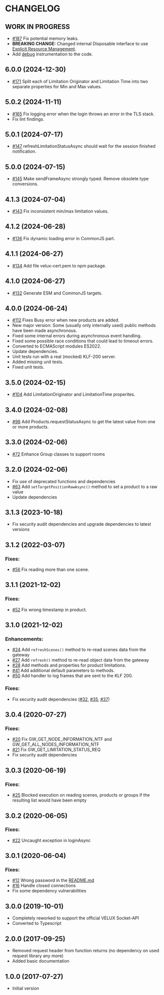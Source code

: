 # CHANGELOG

<!--
	Placeholder for the next version (at the beginning of the line):
	## __WORK IN PROGRESS__
-->

## **WORK IN PROGRESS**

- [#187](https://github.com/MiSchroe/klf-200-api/issues/187) Fix potential memory leaks.
- **BREAKING CHANGE:** Changed internal Disposable interface to use [Explicit Resource Management](https://github.com/tc39/proposal-explicit-resource-management).
- Add [debug](https://github.com/debug-js/debug#readme) instrumentation to the code.

## 6.0.0 (2024-12-30)

- [#171](https://github.com/MiSchroe/klf-200-api/issues/171) Split each of Limitation Originator and Limitation Time into two separate properties for Min and Max values.

## 5.0.2 (2024-11-11)

- [#165](https://github.com/MiSchroe/klf-200-api/issues/165) Fix logging error when the login throws an error in the TLS stack.
- Fix lint findings.

## 5.0.1 (2024-07-17)

- [#147](https://github.com/MiSchroe/klf-200-api/issues/147) refreshLimitationStatusAsync should wait for the session finished notification.

## 5.0.0 (2024-07-15)

- [#145](https://github.com/MiSchroe/klf-200-api/issues/145) Make sendFrameAsync strongly typed. Remove obsolete type conversions.

## 4.1.3 (2024-07-04)

- [#143](https://github.com/MiSchroe/klf-200-api/issues/143) Fix inconsistent min/max limitation values.

## 4.1.2 (2024-06-28)

- [#136](https://github.com/MiSchroe/klf-200-api/issues/136) Fix dynamic loading error in CommonJS part.

## 4.1.1 (2024-06-27)

- [#134](https://github.com/MiSchroe/klf-200-api/issues/134) Add file velux-cert.pem to npm package.

## 4.1.0 (2024-06-27)

- [#132](https://github.com/MiSchroe/klf-200-api/issues/132) Generate ESM and CommonJS targets.

## 4.0.0 (2024-06-24)

- [#112](https://github.com/MiSchroe/klf-200-api/issues/112) Fixes Busy error when new products are added.
- New major version: Some (usually only internally used) public methods have been made asynchronous.
- Fixed some internal errors during asynchronous event handling.
- Fixed some possible race conditions that could lead to timeout errors.
- Converted to ECMAScript modules ES2022.
- Update dependencies.
- Unit tests run with a real (mocked) KLF-200 server.
- Added missing unit tests.
- Fixed unit tests.

## 3.5.0 (2024-02-15)

- [#104](https://github.com/MiSchroe/klf-200-api/issues/104) Add LimitationOriginator and LimitationTime properites.

## 3.4.0 (2024-02-08)

- [#98](https://github.com/MiSchroe/klf-200-api/issues/98) Add Products.requestStatusAsync to get the latest value from one or more products.

## 3.3.0 (2024-02-06)

- [#72](https://github.com/MiSchroe/klf-200-api/issues/72) Enhance Group classes to support rooms

## 3.2.0 (2024-02-06)

- Fix use of deprecated functions and dependencies
- [#63](https://github.com/MiSchroe/klf-200-api/issues/63) Add `setTargetPositionRawAsync()` method to set a product to a raw value
- Update dependencies

## 3.1.3 (2023-10-18)

- Fix security audit dependencies and upgrade dependencies to latest versions

## 3.1.2 (2022-03-07)

### Fixes:

- [#56](https://github.com/MiSchroe/klf-200-api/issues/56) Fix reading more than one scene.

## 3.1.1 (2021-12-02)

### Fixes:

- [#52](https://github.com/MiSchroe/klf-200-api/issues/52) Fix wrong timestamp in product.

## 3.1.0 (2021-12-02)

### Enhancements:

- [#24](https://github.com/MiSchroe/klf-200-api/issues/24) Add `refreshScenes()` method to re-read scenes data from the gateway
- [#27](https://github.com/MiSchroe/klf-200-api/issues/27) Add `refresh()` method to re-read object data from the gateway
- [#28](https://github.com/MiSchroe/klf-200-api/issues/28) Add methods and properties for product limitations.
- [#41](https://github.com/MiSchroe/klf-200-api/issues/41) Add additional default parameters to methods.
- [#50](https://github.com/MiSchroe/klf-200-api/issues/50) Add handler to log frames that are sent to the KLF 200.

### Fixes:

- Fix security audit dependencies ([#32](https://github.com/MiSchroe/klf-200-api/issues/32), [#35](https://github.com/MiSchroe/klf-200-api/issues/35), [#37](https://github.com/MiSchroe/klf-200-api/issues/37))

## 3.0.4 (2020-07-27)

### Fixes:

- [#20](https://github.com/MiSchroe/klf-200-api/issues/20) Fix GW_GET_NODE_INFORMATION_NTF and GW_GET_ALL_NODES_INFORMATION_NTF
- [#21](https://github.com/MiSchroe/klf-200-api/issues/21) Fix GW_GET_LIMITATION_STATUS_REQ
- Fix security audit dependencies

## 3.0.3 (2020-06-19)

### Fixes:

- [#25](https://github.com/MiSchroe/klf-200-api/issues/25) Blocked execution on reading scenes, products or groups if the resulting list would have been empty

## 3.0.2 (2020-06-05)

### Fixes:

- [#22](https://github.com/MiSchroe/klf-200-api/issues/22) Uncaught exception in loginAsync

## 3.0.1 (2020-06-04)

### Fixes:

- [#12](https://github.com/MiSchroe/klf-200-api/issues/12) Wrong password in the [README.md](README.md)
- [#16](https://github.com/MiSchroe/klf-200-api/issues/16) Handle closed connections
- Fix some dependency vulnerabilities

## 3.0.0 (2019-10-01)

- Completely reworked to support the official VELUX Socket-API
- Converted to Typescript

## 2.0.0 (2017-09-25)

- Removed request header from function returns (no dependency on used
  request library any more)
- Added basic documentation

## 1.0.0 (2017-07-27)

- Initial version
